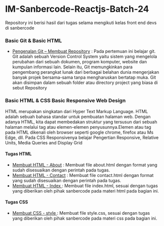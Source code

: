 # IM-Sanbercode-Reactjs-Batch-24

Repository ini berisi hasil dari tugas selama mengikuti kelas front end devs di sanbercode

### Basic Git & Basic HTML
- [Pengenalan Git – Membuat Repository](https://github.com/iim-am/IM-Sanbercode-Reactjs-Batch-24/blob/main/Tugas-Harian-Part-1/Tugas-1/data_peserta.txt) : Pada pertemuan ini belajar git. Git adalah sebuah Version Control System yaitu sistem yang mengelola perubahan dari sebuah dokumen, program komputer, website dan kumpulan informasi lain. Selain itu, Git memungkinkan para pengembang perangkat lunak dari berbagai belahan dunia mengerjakan banyak projek bersama-sama tanpa mengharuskan bertatap muka. Git akan disimpan dalam sebuah folder atau directory project yang biasa di sebut Repository

### Basic HTML & CSS Basic Responsive Web Design
HTML merupakan singkatan dari Hyper Text Markup Language. HTML adalah sebuah bahasa standar untuk pembuatan halaman web. Dengan adanya HTML, kita dapat membedakan struktur yang tersusun dari sebuah halaman melalui tag atau elemen-elemen penyusunnya.Elemen atau tag pada HTML dikenali oleh browser seperti google chrome, firefox atau Ms Edge, dll. Pada CSS Responsivenya belajar Pengertian Responsive, Relative Units, Media Queries and Display Grid
#### Tugas HTML
- [Membuat HTML - About](https://github.com/iim-am/IM-Sanbercode-Reactjs-Batch-24/blob/main/Tugas-Harian-Part-1/Tugas-2/about.html) : Membuat file about.html dengan format yang sudah disesuaikan dengan perintah pada tugas.
- [Membuat HTML - Contact](https://github.com/iim-am/IM-Sanbercode-Reactjs-Batch-24/blob/main/Tugas-Harian-Part-1/Tugas-2/contact.html) : Membuat file contact.html dengan format yang sudah disesuaikan dengan perintah pada tugas.
- [Membuat HTML - Index ](https://github.com/iim-am/IM-Sanbercode-Reactjs-Batch-24/blob/main/Tugas-Harian-Part-1/Tugas-2/index.html) : Membuat file index.html, sesuai dengan tugas yang diberikan oleh pihak sanbercode pada materi html  pada bagian ini.
#### Tugas CSS
- [Membuat CSS - style ](https://github.com/iim-am/IM-Sanbercode-Reactjs-Batch-24/blob/main/Tugas-Harian-Part-1/Tugas-2/public/css/style.css) : Membuat file style.css, sesuai dengan tugas yang diberikan oleh pihak sanbercode pada materi css pada bagian ini.
